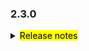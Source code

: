 ### 2.3.0

<details>
  <summary><mark>Release notes</mark></summary>

### Apache Seata(incubating) 2.3.0

Apache Seata(incubating) 2.3.0 发布。

Apache Seata(incubating) 是一款开源的分布式事务解决方案，提供高性能和简单易用的分布式事务服务。
此版本更新如下：

### feature:

- [[#6904](https://github.com/apache/incubator-seata/pull/6904)] 增加Fastjson2序列化Rpc消息支持
- [[#6876](https://github.com/apache/incubator-seata/pull/6876)] 支持人大金仓数据库(kingbase)
- [[#6881](https://github.com/apache/incubator-seata/pull/6881)] client和server支持grpc协议
- [[#6864](https://github.com/apache/incubator-seata/pull/6864)] 支持神通数据库(oscar)
- [[#6974](https://github.com/apache/incubator-seata/pull/6974)] 支持UndoLog的fastjson2序列化方式
- [[#6992](https://github.com/apache/incubator-seata/pull/6992)] 支持grpc序列化器
- [[#6995](https://github.com/apache/incubator-seata/pull/6995)] 升级过时的 npmjs 依赖
- [[#6973](https://github.com/apache/incubator-seata/pull/6973)] 支持saga注解化
- [[#6926](https://github.com/apache/incubator-seata/pull/6926)] 支持Raft节点间的SSL通信

### bugfix:

- [[#6899](https://github.com/apache/incubator-seata/pull/6899)] 修复file.conf打包后的读取
- [[#6890](https://github.com/apache/incubator-seata/pull/6890)] 修复saga设计json转标准json过程中: 子状态机补偿节点无法被识别
- [[#6907](https://github.com/apache/incubator-seata/pull/6907)] 修复Codecov未生成报告的问题
- [[#6923](https://github.com/apache/incubator-seata/pull/6923)] 增强 401 错误处理，通过刷新令牌
- [[#6925](https://github.com/apache/incubator-seata/pull/6925)] 修复Raft模式下，Follower崩溃可能导致Client继续使用过期令牌的问题
- [[#6932](https://github.com/apache/incubator-seata/pull/6932)] 修复开启本地事务时file&raft模式下锁争抢失败未退出导致可能出现残留锁
- [[#6940](https://github.com/apache/incubator-seata/pull/6940)] 修复NacosRegistry lookup 行为 transactionServiceGroup
  为空导致 NPE 错误
- [[#6943](https://github.com/apache/incubator-seata/pull/6943)] 修复并发状态下 `convertBranchSession` 转换报错问题
- [[#6948](https://github.com/apache/incubator-seata/pull/6948)] 修复在ARM64平台下CI构建出错的问题
- [[#6947](https://github.com/apache/incubator-seata/pull/6947)] 修复nacos注册中心查询可用地址时的空指针问题
- [[#6984](https://github.com/apache/incubator-seata/pull/6984)] 修复 openjdk23 版本下无法构建 docker 镜像的问题
- [[#6994](https://github.com/apache/incubator-seata/pull/6994)] 修复updateJoin语句未更新到数据时prepareUndoLog异常
- [[#7005](https://github.com/apache/incubator-seata/pull/7005)] 修复Raft模式下两阶段并发可能导致NPE的问题
- [[#7010](https://github.com/apache/incubator-seata/pull/7010)] 修复使用达梦数据库时删除undolog发生SQL语法错误
- [[#7022](https://github.com/apache/incubator-seata/pull/7022)] 修复 `application.raft.example.yml`的 `store.mode`属性
- [[#7025](https://github.com/apache/incubator-seata/pull/7025)] 修复vGroupMappingManager未初始化的问题
- [[#7044](https://github.com/apache/incubator-seata/pull/7044)] 修复TableMeta在数据源关闭后刷新错误问题
- [[#7117](https://github.com/apache/incubator-seata/pull/7117)] 修复 seata.server.raft.ssl 前缀不存在的问题


### optimize:

- [[#6826](https://github.com/apache/incubator-seata/pull/6826)] 移除只读XA事务的分支注册操作
- [[#6874](https://github.com/apache/incubator-seata/pull/6874)] modify the version to 2.3.0-SNAPSHOT
- [[#6892](https://github.com/apache/incubator-seata/pull/6892)] 升级 console 模块 npmjs 版本
- [[#6874](https://github.com/apache/incubator-seata/pull/6874)] 修改版本为2.3.0-SNAPSHOT
- [[#6883](https://github.com/apache/incubator-seata/pull/6874)] 删除代码中无用对象的创建
- [[#6892](https://github.com/apache/incubator-seata/pull/6892)] 升级 npmjs 版本
- [[#6889](https://github.com/apache/incubator-seata/pull/6889)] 修正单词拼写错误
- [[#6898](https://github.com/apache/incubator-seata/pull/6898)] 升级 saga 模块 npmjs 版本
- [[#6879](https://github.com/apache/incubator-seata/pull/6879)] 修复日志参数不匹配问题
- [[#6898](https://github.com/apache/incubator-seata/pull/6898)] 升级 saga 模块 npmjs 版本
- [[#6902](https://github.com/apache/incubator-seata/pull/6900)] 优化 readme 文档
- [[#6807](https://github.com/apache/incubator-seata/pull/6807)] 分离merge消息使其能完全并行处理
- [[#6905](https://github.com/apache/incubator-seata/pull/6905)] 移除构建期不兼容的 license
- [[#6906](https://github.com/apache/incubator-seata/pull/6906)] h2依赖添加test scope
- [[#6911](https://github.com/apache/incubator-seata/pull/6911)] 修正项目中的部分拼写错误
- [[#6918](https://github.com/apache/incubator-seata/pull/6918)] 使用eclipse-temurin的openjdk镜像作为基础镜像
- [[#6938](https://github.com/apache/incubator-seata/pull/6938)] 更新 README.md 中的社区联系信息
- [[#6950](https://github.com/apache/incubator-seata/pull/6950)] 移除JVM参数app.id
- [[#6959](https://github.com/apache/incubator-seata/pull/6959)] 修正 `seata-http-jakarta`的模块命名和描述
- [[#6991](https://github.com/apache/incubator-seata/pull/6991)] gRPC协议序列化默认值为protobuf
- [[#6996](https://github.com/apache/incubator-seata/pull/6996)] 优化 AT 事务模式锁释放逻辑
- [[#6993](https://github.com/apache/incubator-seata/pull/6993)] 优化 metrics 指标
- [[#6995](https://github.com/apache/incubator-seata/pull/6995)] 升级过时的 npmjs 依赖
- [[#6996](https://github.com/apache/incubator-seata/pull/6996)] 优化 AT 事务模式锁释放逻辑
- [[#7023](https://github.com/apache/incubator-seata/pull/7023)] 优化快速失败
- [[#7027](https://github.com/apache/incubator-seata/pull/7027)] raft模式下reload行为与file保持一致
- [[#6891](https://github.com/apache/incubator-seata/pull/6891)] 增加 StateType 类型
- [[#7040](https://github.com/apache/incubator-seata/pull/7040)] 优化ConfigurationFactory加载的打印信息
- [[#7046](https://github.com/apache/incubator-seata/pull/7046)] 去除spring-webmvc的依赖冲突
- [[#7043](https://github.com/apache/incubator-seata/pull/7043)] 在获取不到mq的sendResult时，直接完成回滚
- [[#7051](https://github.com/apache/incubator-seata/pull/7051)] 为namingserver模块添加Jib支持以构建Docker镜像
- [[#7054](https://github.com/apache/incubator-seata/pull/7054)] file模式中竞争不到锁时输出持有者的xid

### refactor:

- [[#7017](https://github.com/apache/incubator-seata/pull/7017)] 移除 seata-server 模块的依赖

### test:

- [[#6869](https://github.com/apache/incubator-seata/pull/6869)] 增加`seata-core`测试用例覆盖率
- [[#6927](https://github.com/apache/incubator-seata/pull/6927)] 增加`seata-rocketmq`模块的测试用例
- [[#7018](https://github.com/apache/incubator-seata/pull/7018)] 增加 `seata-tm` 模块的测试用例
- [[#7030](https://github.com/apache/incubator-seata/pull/7030)] 增加 `seata-common` 模块的测试用例

非常感谢以下 contributors 的代码贡献。若有无意遗漏，请报告。

<!-- 请确保您的 GitHub ID 在以下列表中 -->

- [slievrly](https://github.com/slievrly)
- [GoodBoyCoder](https://github.com/GoodBoyCoder)
- [funky-eyes](https://github.com/funky-eyes)
- [dk2k](https://github.com/dk2k)
- [MaoMaoandSnail](https://github.com/MaoMaoandSnail)
- [yougecn](https://github.com/yougecn)
- [arrrnold17](https://github.com/arrrnold17)
- [xjlgod](https://github.com/xjlgod)
- [PleaseGiveMeTheCoke](https://github.com/PleaseGiveMeTheCoke)
- [dsomehan](https://github.com/dsomehan)
- [psxjoy](https://github.com/psxjoy)
- [xingfudeshi](https://github.com/xingfudeshi)
- [o-jimin](https://github.com/o-jimin)
- [lixingjia77](https://github.com/lixingjia77)
- [whaon](https://github.com/whaon)
- [YvCeung](https://github.com/YvCeung)
- [jsbxyyx](https://github.com/jsbxyyx)
- [lightClouds917](https://github.com/lightClouds917)
- [Muluo-cyan](https://github.com/Muluo-cyan) 
- [yixia](https://github.com/wt-better)
- [ChinaJeckXu](https://github.com/ChinaJeckXu)

同时，我们收到了社区反馈的很多有价值的issue和建议，非常感谢大家。

